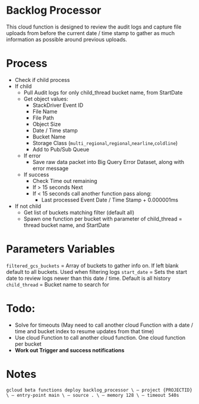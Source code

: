 # Backlog Processor

This cloud function is designed to review the audit logs and capture file uploads from before the current date / time stamp to gather as much information as possible around previous uploads.

# Process
* Check if child process
* If child
   * Pull Audit logs for only child_thread bucket name, from StartDate
   * Get object values:
      * StackDriver Event ID
      * File Name
      * File Path
      * Object Size
      * Date / Time stamp
      * Bucket Name
      * Storage Class (`multi_regional`,`regional`,`nearline`,`coldline`)
      * Add to Pub/Sub Queue
   * If error
      * Save raw data packet into Big Query Error Dataset, along with error message
   * If success
      * Check Time out remaining
      * If > 15 seconds Next
      * If < 15 seconds call another function pass along:
         * Last processed Event Date / Time Stamp + 0.000001ms
* If not child
   * Get list of buckets matching filter (default all)
   * Spawn one function per bucket with parameter of child_thread = thread bucket name, and StartDate


# Parameters Variables
`filtered_gcs_buckets` = Array of buckets to gather info on. If left blank default to all buckets. Used when filtering logs
`start_date` = Sets the start date to review logs newer than this date / time. Default is all history
`child_thread` = Bucket name to search for

# Todo:
* Solve for timeouts (May need to call another cloud Function with a date / time and bucket index to resume updates from that time)
* Use cloud Function to call another cloud function. One cloud function per bucket
* **Work out Trigger and success notifications**

# Notes

`gcloud beta functions deploy backlog_processor \
 — project {PROJECTID} \
 — entry-point main \
 — source . \
 — memory 128 \
 — timeout 540s`
